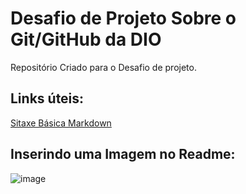 # Desafio de Projeto Sobre o Git/GitHub da DIO
Repositório Criado para o Desafio de projeto.
## Links úteis:
[Sitaxe Básica Markdown](https://www.markdownguide.org/basic-syntax)

## Inserindo uma Imagem no Readme:
![image](https://user-images.githubusercontent.com/97358393/198856273-f479c8e6-f906-40e2-aa2e-34133c5555d3.png)
